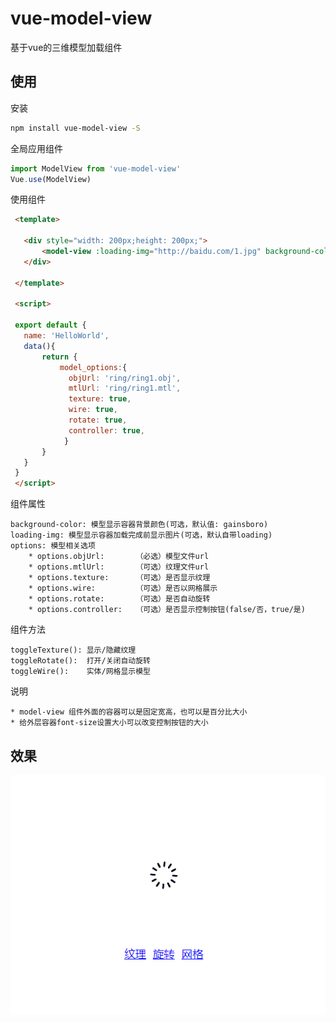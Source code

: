 # vue-model-view

基于vue的三维模型加载组件

## 使用

安装
``` bash
npm install vue-model-view -S
```

全局应用组件
``` javascript
import ModelView from 'vue-model-view'
Vue.use(ModelView)
```

使用组件
``` html
 <template>

   <div style="width: 200px;height: 200px;">
       <model-view :loading-img="http://baidu.com/1.jpg" background-color="gainsboro" :options="model_options"/>
   </div>

 </template>

 <script>

 export default {
   name: 'HelloWorld',
   data(){
       return {
           model_options:{
             objUrl: 'ring/ring1.obj',
             mtlUrl: 'ring/ring1.mtl',
             texture: true,
             wire: true,
             rotate: true,
             controller: true,
            }
       }
   }
 }
 </script>
```

组件属性
```
background-color: 模型显示容器背景颜色(可选，默认值: gainsboro)
loading-img: 模型显示容器加载完成前显示图片(可选，默认自带loading)
options: 模型相关选项
    * options.objUrl:       （必选）模型文件url
    * options.mtlUrl:       （可选）纹理文件url
    * options.texture:      （可选）是否显示纹理
    * options.wire:         （可选）是否以网格展示
    * options.rotate:       （可选）是否自动旋转
    * options.controller:   （可选）是否显示控制按钮(false/否，true/是)
```

组件方法
```
toggleTexture(): 显示/隐藏纹理
toggleRotate():  打开/关闭自动旋转
toggleWire():    实体/网格显示模型
```


说明
```
* model-view 组件外面的容器可以是固定宽高，也可以是百分比大小
* 给外层容器font-size设置大小可以改变控制按钮的大小

```

## 效果
![image](https://raw.githubusercontent.com/kuangch/vue-model-view/master/screen.gif)
